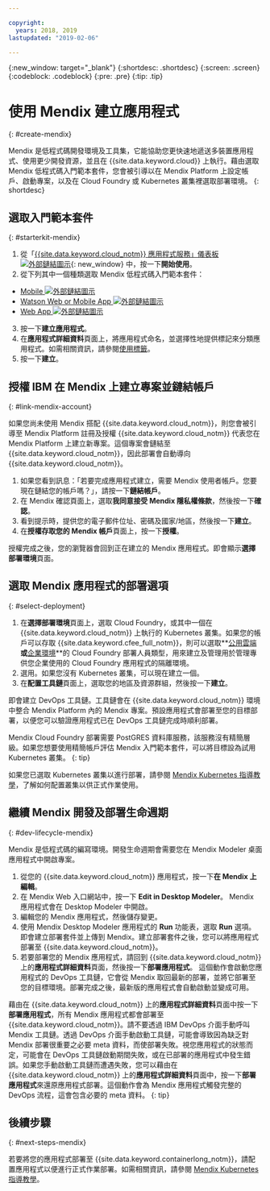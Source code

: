 ```yaml
---

copyright:
  years: 2018, 2019
lastupdated: "2019-02-06"

---
```


{:new_window: target="_blank"}
{:shortdesc: .shortdesc}
{:screen: .screen}
{:codeblock: .codeblock}
{:pre: .pre}
{:tip: .tip}

# 使用 Mendix 建立應用程式
{: #create-mendix}

Mendix 是低程式碼開發環境及工具集，它能協助您更快速地遞送多裝置應用程式、使用更少開發資源，並且在 {{site.data.keyword.cloud}} 上執行。藉由選取 Mendix 低程式碼入門範本套件，您會被引導以在 Mendix Platform 上設定帳戶、啟動專案，以及在 Cloud Foundry 或 Kubernetes 叢集裡選取部署環境。
{: shortdesc}

## 選取入門範本套件
{: #starterkit-mendix}

1. 從「[{{site.data.keyword.cloud_notm}} 應用程式服務」儀表板 ![外部鏈結圖示](../../icons/launch-glyph.svg "外部鏈結圖示")](https://{DomainName}/developer/appservice/dashboard){: new_window} 中，按一下**開始使用**。
2. 從下列其中一個種類選取 Mendix 低程式碼入門範本套件：
  * [Mobile ![外部鏈結圖示](../../icons/launch-glyph.svg "外部鏈結圖示")](https://{DomainName}/developer/appservice/starter-kits/mendix-mobile-app)
  * [Watson Web or Mobile App ![外部鏈結圖示](../../icons/launch-glyph.svg "外部鏈結圖示")](https://{DomainName}/developer/appservice/starter-kits/mendix-web-or-mobile-app-with-watson)
  * [Web App ![外部鏈結圖示](../../icons/launch-glyph.svg "外部鏈結圖示")](https://{DomainName}/developer/appservice/starter-kits/mendix-web-app)
3. 按一下**建立應用程式**。
4. 在**應用程式詳細資料**頁面上，將應用程式命名，並選擇性地提供標記來分類應用程式。如需相關資訊，請參閱[使用標籤](/docs/resources/tagging_resources.html#tag)。
5. 按一下**建立**。


## 授權 IBM 在 Mendix 上建立專案並鏈結帳戶
{: #link-mendix-account}

如果您尚未使用 Mendix 搭配 {{site.data.keyword.cloud_notm}}，則您會被引導至 Mendix Platform 註冊及授權 {{site.data.keyword.cloud_notm}} 代表您在 Mendix Platform 上建立新專案。這個專案會鏈結至 {{site.data.keyword.cloud_notm}}，因此部署會自動導向 {{site.data.keyword.cloud_notm}}。

1. 如果您看到訊息：「若要完成應用程式建立，需要 Mendix 使用者帳戶。您要現在鏈結您的帳戶嗎？」，請按一下**鏈結帳戶**。
2. 在 Mendix 確認頁面上，選取**我同意接受 Mendix 隱私權條款**，然後按一下**確認**。
3. 看到提示時，提供您的電子郵件位址、密碼及國家/地區，然後按一下**建立**。
4. 在**授權存取您的 Mendix 帳戶**頁面上，按一下**授權**。

授權完成之後，您的瀏覽器會回到正在建立的 Mendix 應用程式。即會顯示**選擇部署環境**頁面。

## 選取 Mendix 應用程式的部署選項
{: #select-deployment}

1. 在**選擇部署環境**頁面上，選取 Cloud Foundry，或其中一個在 {{site.data.keyword.cloud_notm}} 上執行的 Kubernetes 叢集。如果您的帳戶可以存取 {{site.data.keyword.cfee_full_notm}}，則可以選取**[公用雲端](/docs/cloud-foundry-public/about-cf.html#about-cf)**或**[企業環境](/docs/cloud-foundry-public/cfee.html#cfee)**的 Cloud Foundry 部署人員類型，用來建立及管理用於管理專供您企業使用的 Cloud Foundry 應用程式的隔離環境。
2. 選用。如果您沒有 Kubernetes 叢集，可以現在建立一個。
3. 在**配置工具鏈**頁面上，選取您的地區及資源群組，然後按一下**建立**。

即會建立 DevOps 工具鏈。工具鏈會在 {{site.data.keyword.cloud_notm}} 環境中整合 Mendix Platform 內的 Mendix 專案。預設應用程式會部署至您的目標部署，以便您可以驗證應用程式已在 DevOps 工具鏈完成時順利部署。

Mendix Cloud Foundry 部署需要 PostGRES 資料庫服務，該服務沒有精簡層級。如果您想要使用精簡帳戶評估 Mendix 入門範本套件，可以將目標設為試用 Kubernetes 叢集。
{: tip}

如果您已選取 Kubernetes 叢集以進行部署，請參閱 [Mendix Kubernetes 指導教學](/docs/apps/tutorials/tutorial_mendix_kubernetes.html#deploy-mendix-kube)，了解如何配置叢集以供正式作業使用。


## 繼續 Mendix 開發及部署生命週期
{: #dev-lifecycle-mendix}

Mendix 是低程式碼的編寫環境。開發生命週期會需要您在 Mendix Modeler 桌面應用程式中開啟專案。

1. 從您的 {{site.data.keyword.cloud_notm}} 應用程式，按一下**在 Mendix 上編輯**。
2. 在 Mendix Web 入口網站中，按一下 **Edit in Desktop Modeler**。
  Mendix 應用程式會在 Desktop Modeler 中開啟。
3. 編輯您的 Mendix 應用程式，然後儲存變更。
4. 使用 Mendix Desktop Modeler 應用程式的 **Run** 功能表，選取 **Run** 選項。
  即會建立部署套件並上傳到 Mendix。建立部署套件之後，您可以將應用程式部署至 {{site.data.keyword.cloud_notm}}。
5. 若要部署您的 Mendix 應用程式，請回到 {{site.data.keyword.cloud_notm}} 上的**應用程式詳細資料**頁面，然後按一下**部署應用程式**。
  這個動作會啟動您應用程式的 DevOps 工具鏈，它會從 Mendix 取回最新的部署，並將它部署至您的目標環境。部署完成之後，最新版的應用程式會自動啟動並變成可用。

藉由在 {{site.data.keyword.cloud_notm}} 上的**應用程式詳細資料**頁面中按一下**部署應用程式**，所有 Mendix 應用程式都會部署至 {{site.data.keyword.cloud_notm}}。請不要透過 IBM DevOps 介面手動呼叫 Mendix 工具鏈。透過 DevOps 介面手動啟動工具鏈，可能會導致因為缺乏對 Mendix 部署很重要之必要 meta 資料，而使部署失敗。視您應用程式的狀態而定，可能會在 DevOps 工具鏈啟動期間失敗，或在已部署的應用程式中發生錯誤。如果您手動啟動工具鏈而遭遇失敗，您可以藉由在 {{site.data.keyword.cloud_notm}} 上的**應用程式詳細資料**頁面中，按一下**部署應用程式**來還原應用程式部署。這個動作會為 Mendix 應用程式觸發完整的 DevOps 流程，這會包含必要的 meta 資料。
{: tip}

## 後續步驟 
{: #next-steps-mendix}

若要將您的應用程式部署至 {{site.data.keyword.containerlong_notm}}，請配置應用程式以便進行正式作業部署。如需相關資訊，請參閱 [Mendix Kubernetes 指導教學](/docs/apps/tutorials/tutorial_mendix_kubernetes.html#deploy-mendix-kube)。 
